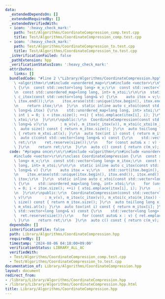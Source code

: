 ```yaml
---
data:
  _extendedDependsOn: []
  _extendedRequiredBy: []
  _extendedVerifiedWith:
  - icon: ':heavy_check_mark:'
    path: Test/Algorithms/CoordinateCompression_comp.test.cpp
    title: Test/Algorithms/CoordinateCompression_comp.test.cpp
  - icon: ':heavy_check_mark:'
    path: Test/Algorithms/CoordinateCompression_to.test.cpp
    title: Test/Algorithms/CoordinateCompression_to.test.cpp
  _isVerificationFailed: false
  _pathExtension: hpp
  _verificationStatusIcon: ':heavy_check_mark:'
  attributes:
    links: []
  bundledCode: "#line 2 \"Library/Algorithms/CoordinateCompression.hpp\"\n\r\n#include\
    \ <algorithm>\r\n#include <unordered_map>\r\n#include <vector>\r\n\r\nclass CoordinateCompression\
    \ {\r\n  const std::vector<long long> m_v;\r\n  const std::vector<long long> m_itox;\r\
    \n  const std::unordered_map<long long, int> m_xtoi;\r\n\r\n  static inline auto\
    \ c_itox(const std::vector<long long>& v) {\r\n    auto itox = v;\r\n    std::sort(itox.begin(),\
    \ itox.end());\r\n    itox.erase(std::unique(itox.begin(), itox.end()), itox.end());\r\
    \n    return itox;\r\n  }\r\n  static inline auto c_xtoi(const std::vector<long\
    \ long>& itox) {\r\n    std::unordered_map<long long, int> xtoi;\r\n    for (unsigned\
    \ int i = 0; i < itox.size(); ++i) { xtoi.emplace(itox[i], i); }\r\n    return\
    \ xtoi;\r\n  }\r\n\r\npublic:\r\n  CoordinateCompression(const std::vector<long\
    \ long>& v)\r\n      : m_v(v), m_itox(c_itox(v)), m_xtoi(c_xtoi(m_itox)) {}\r\n\
    \  auto size() const { return m_itox.size(); }\r\n  auto toi(long long x) const\
    \ { return m_xtoi.at(x); }\r\n  auto tox(int i) const { return m_itox[i]; }\r\n\
    \  auto c(const std::vector<long long>& v) const {\r\n    std::vector<long long>\
    \ ret;\r\n    ret.reserve(size());\r\n    for (const auto& x : v) { ret.emplace_back(toi(x));\
    \ }\r\n    return ret;\r\n  }\r\n  auto c() const { return c(m_v); }\r\n};\n"
  code: "#pragma once\r\n\r\n#include <algorithm>\r\n#include <unordered_map>\r\n\
    #include <vector>\r\n\r\nclass CoordinateCompression {\r\n  const std::vector<long\
    \ long> m_v;\r\n  const std::vector<long long> m_itox;\r\n  const std::unordered_map<long\
    \ long, int> m_xtoi;\r\n\r\n  static inline auto c_itox(const std::vector<long\
    \ long>& v) {\r\n    auto itox = v;\r\n    std::sort(itox.begin(), itox.end());\r\
    \n    itox.erase(std::unique(itox.begin(), itox.end()), itox.end());\r\n    return\
    \ itox;\r\n  }\r\n  static inline auto c_xtoi(const std::vector<long long>& itox)\
    \ {\r\n    std::unordered_map<long long, int> xtoi;\r\n    for (unsigned int i\
    \ = 0; i < itox.size(); ++i) { xtoi.emplace(itox[i], i); }\r\n    return xtoi;\r\
    \n  }\r\n\r\npublic:\r\n  CoordinateCompression(const std::vector<long long>&\
    \ v)\r\n      : m_v(v), m_itox(c_itox(v)), m_xtoi(c_xtoi(m_itox)) {}\r\n  auto\
    \ size() const { return m_itox.size(); }\r\n  auto toi(long long x) const { return\
    \ m_xtoi.at(x); }\r\n  auto tox(int i) const { return m_itox[i]; }\r\n  auto c(const\
    \ std::vector<long long>& v) const {\r\n    std::vector<long long> ret;\r\n  \
    \  ret.reserve(size());\r\n    for (const auto& x : v) { ret.emplace_back(toi(x));\
    \ }\r\n    return ret;\r\n  }\r\n  auto c() const { return c(m_v); }\r\n};"
  dependsOn: []
  isVerificationFile: false
  path: Library/Algorithms/CoordinateCompression.hpp
  requiredBy: []
  timestamp: '2024-08-06 04:18:00+09:00'
  verificationStatus: LIBRARY_ALL_AC
  verifiedWith:
  - Test/Algorithms/CoordinateCompression_comp.test.cpp
  - Test/Algorithms/CoordinateCompression_to.test.cpp
documentation_of: Library/Algorithms/CoordinateCompression.hpp
layout: document
redirect_from:
- /library/Library/Algorithms/CoordinateCompression.hpp
- /library/Library/Algorithms/CoordinateCompression.hpp.html
title: Library/Algorithms/CoordinateCompression.hpp
---
```

